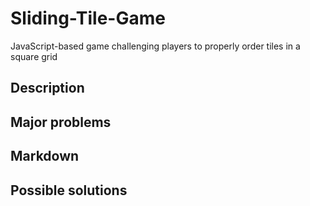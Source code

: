 # Sliding-Tile-Game
JavaScript-based game challenging players to properly order tiles in a square grid

## Description


## Major problems


## Markdown


## Possible solutions
